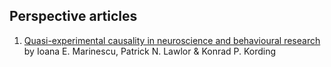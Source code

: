 ## Perspective articles

1. [Quasi-experimental causality in neuroscience and behavioural research](https://www.nature.com/articles/s41562-018-0466-5) by Ioana E. Marinescu, Patrick N. Lawlor & Konrad P. Kording
